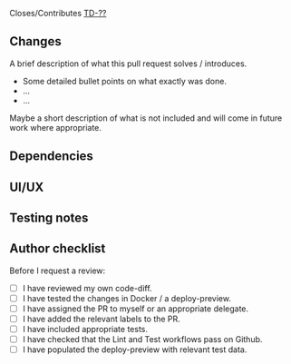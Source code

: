 <!-- Insert YouTrack link if relevant. This should be a clickable link -->
<!-- Pick relevant action word --->

Closes/Contributes [TD-??]()

## Changes

<!-- Let the reviewer know the high-level and detailed changes to look out for -->
<!-- For a bug, this section could instead be bug description & resolution -->

A brief description of what this pull request solves / introduces.

- Some detailed bullet points on what exactly was done.
- ...
- ...

Maybe a short description of what is not included and will come in future work where appropriate.

## Dependencies

<!-- Does this branch need to be tested alongside branches from other apps? -->
<!-- Does this branch need to be merged after another Pull Request? -->

## UI/UX

<!-- Add in screen grabs / screen recordings of the feature. Tag the UI/UX designer if you require specific feedback / approval -->
<!-- If this PR solves a bug, consider including a before and after so that the reviewer can reproduce and confirm fixed -->

## Testing notes

<!-- Help the reviewer test your feature with some specific steps, point them towards test data and provide scripts or postman configs etc. -->

## Author checklist

Before I request a review:

<!-- Strikethrough any items that are not relevant to this PR -->

- [ ] I have reviewed my own code-diff.
- [ ] I have tested the changes in Docker / a deploy-preview.
- [ ] I have assigned the PR to myself or an appropriate delegate.
- [ ] I have added the relevant labels to the PR.
- [ ] I have included appropriate tests.
- [ ] I have checked that the Lint and Test workflows pass on Github.
- [ ] I have populated the deploy-preview with relevant test data.
